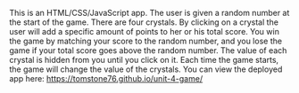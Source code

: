 This is an HTML/CSS/JavaScript app. The user is given a random number at the start of the game. There are four crystals. By clicking on a crystal the user will add a specific amount of points to her or his total score. You win the game by matching your score to the random number, and you lose the game if your total score goes above the random number. The value of each crystal is hidden from you until you click on it. Each time the game starts, the game will change the value of the crystals. You can view the deployed app here: https://tomstone76.github.io/unit-4-game/
